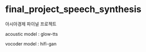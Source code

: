 # final_project_speech_synthesis
아시아경제 파이널 프로젝트


acoustic model : glow-tts

vocoder model : hifi-gan
